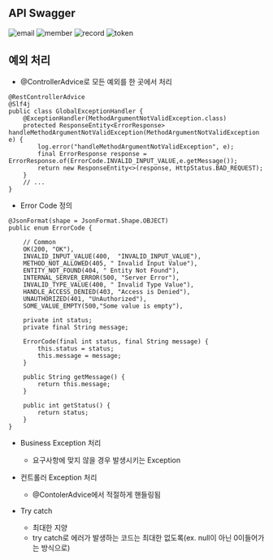 ## API Swagger
![email](https://s3.us-west-2.amazonaws.com/secure.notion-static.com/cb11ffd8-590c-4dd3-b8e9-f430c73d3966/Untitled.png?X-Amz-Algorithm=AWS4-HMAC-SHA256&X-Amz-Content-Sha256=UNSIGNED-PAYLOAD&X-Amz-Credential=AKIAT73L2G45EIPT3X45%2F20220828%2Fus-west-2%2Fs3%2Faws4_request&X-Amz-Date=20220828T114726Z&X-Amz-Expires=86400&X-Amz-Signature=80c68b26dd66b4130f0009897496583990703448c1f8f78f8ca349c0f7356f9b&X-Amz-SignedHeaders=host&response-content-disposition=filename%20%3D%22Untitled.png%22&x-id=GetObject)
![member](https://s3.us-west-2.amazonaws.com/secure.notion-static.com/2ab1c8fe-54c0-4bab-9d79-4693e2c3ca83/Untitled.png?X-Amz-Algorithm=AWS4-HMAC-SHA256&X-Amz-Content-Sha256=UNSIGNED-PAYLOAD&X-Amz-Credential=AKIAT73L2G45EIPT3X45%2F20220828%2Fus-west-2%2Fs3%2Faws4_request&X-Amz-Date=20220828T115019Z&X-Amz-Expires=86400&X-Amz-Signature=3313c465b1400e05c348cbeb816432874c164063405461fc37357201061d4cae&X-Amz-SignedHeaders=host&response-content-disposition=filename%20%3D%22Untitled.png%22&x-id=GetObject)
![record](https://s3.us-west-2.amazonaws.com/secure.notion-static.com/317dad70-b60e-434b-8f69-7ce7736b1f64/Untitled.png?X-Amz-Algorithm=AWS4-HMAC-SHA256&X-Amz-Content-Sha256=UNSIGNED-PAYLOAD&X-Amz-Credential=AKIAT73L2G45EIPT3X45%2F20220828%2Fus-west-2%2Fs3%2Faws4_request&X-Amz-Date=20220828T115059Z&X-Amz-Expires=86400&X-Amz-Signature=e1fa9b587aa527b01e8545eb0e9df34c6f29f16e0afaeb1b91e07906346f287d&X-Amz-SignedHeaders=host&response-content-disposition=filename%20%3D%22Untitled.png%22&x-id=GetObject)
![token](https://s3.us-west-2.amazonaws.com/secure.notion-static.com/944cd1df-6191-433d-b10e-547cfeda6877/Untitled.png?X-Amz-Algorithm=AWS4-HMAC-SHA256&X-Amz-Content-Sha256=UNSIGNED-PAYLOAD&X-Amz-Credential=AKIAT73L2G45EIPT3X45%2F20220828%2Fus-west-2%2Fs3%2Faws4_request&X-Amz-Date=20220828T115116Z&X-Amz-Expires=86400&X-Amz-Signature=edbd80a7236ed34ca0c9cc4c2aa80ae1c6585ec7b8b8df1197e8d41d0e730f49&X-Amz-SignedHeaders=host&response-content-disposition=filename%20%3D%22Untitled.png%22&x-id=GetObject)


## 예외 처리
+ @ControllerAdvice로 모든 예외를 한 곳에서 처리
```
@RestControllerAdvice
@Slf4j
public class GlobalExceptionHandler {
	@ExceptionHandler(MethodArgumentNotValidException.class)
    protected ResponseEntity<ErrorResponse> handleMethodArgumentNotValidException(MethodArgumentNotValidException e) {
        log.error("handleMethodArgumentNotValidException", e);
        final ErrorResponse response = ErrorResponse.of(ErrorCode.INVALID_INPUT_VALUE,e.getMessage());
        return new ResponseEntity<>(response, HttpStatus.BAD_REQUEST);
    }
	// ... 
}
```

+ Error Code 정의
```
@JsonFormat(shape = JsonFormat.Shape.OBJECT)
public enum ErrorCode {

    // Common
    OK(200, "OK"),
    INVALID_INPUT_VALUE(400,  "INVALID_INPUT_VALUE"),
    METHOD_NOT_ALLOWED(405, " Invalid Input Value"),
    ENTITY_NOT_FOUND(404, " Entity Not Found"),
    INTERNAL_SERVER_ERROR(500, "Server Error"),
    INVALID_TYPE_VALUE(400, " Invalid Type Value"),
    HANDLE_ACCESS_DENIED(403, "Access is Denied"),
    UNAUTHORIZED(401, "UnAuthorized"),
    SOME_VALUE_EMPTY(500,"Some value is empty"),

    private int status;
    private final String message;

    ErrorCode(final int status, final String message) {
        this.status = status;
        this.message = message;
    }

    public String getMessage() {
        return this.message;
    }

    public int getStatus() {
        return status;
    }
}
```

+ Business Exception 처리
  + 요구사항에 맞지 않을 경우 발생시키는 Exception
  
+ 컨트롤러 Exception 처리 
  + @ContolerAdvice에서 적절하게 핸들링됨

+ Try catch
  + 최대한 지양
  + try catch로 에러가 발생하는 코드는 최대한 없도록(ex. null이 아닌 0이들어가는 방식으로)



